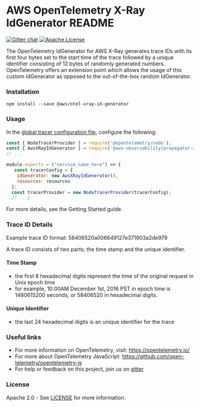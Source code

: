 # AWS OpenTelemetry X-Ray IdGenerator README

[![Gitter chat][gitter-image]][gitter-url]
[![Apache License][license-image]][license-image]

The OpenTelemetry IdGenerator for AWS X-Ray generates trace IDs with its first four bytes set to the start time of the trace followed by a unique identifier consisting of 12 bytes of randomly generated numbers. OpenTelemetry offers an extension point which allows the usage of this custom IdGenerator as opposed to the out-of-the-box random IdGenerator.

### Installation

`
npm install --save @aws/otel-xray-id-generator
`

### Usage

In the [global tracer configuration file](https://github.com/open-telemetry/opentelemetry-js/blob/master/getting-started/README.md#initialize-a-global-tracer), configure the following:

```js
const { NodeTracerProvider } = require('@opentelemetry/node');
const { AwsXRayIdGenerator } = require('@aws-observability/propagator-aws-xray');
// ...

module.exports = ("service_name_here") => {
   const tracerConfig = {
    idGenerator: new AwsXRayIdGenerator(),
    resources: resources
  };
  const tracerProvider = new NodeTracerProvider(tracerConfig);
  // ...}
```

For more details, see the Getting Started guide.

### Trace ID Details

Example trace ID format: 58406520a006649127e371903a2de979

A trace ID consists of two parts; the time stamp and the unique identifier.

#### Time Stamp

* the first 8 hexadecimal digits represent the time of the original request in Unix epoch time
* for example, 10:00AM December 1st, 2016 PST in epoch time is 1480615200 seconds, or 58406520 in hexadecimal digits.

#### Unique Identifier

* the last 24 hexadecimal digits is an unique identifier for the trace

### Useful links

* For more information on OpenTelemetry, visit: <https://opentelemetry.io/>
* For more about OpenTelemetry JavaScript: <https://github.com/open-telemetry/opentelemetry-js>
* For help or feedback on this project, join us on [gitter][gitter-url]

### License

Apache 2.0 - See [LICENSE][license-url] for more information.

[gitter-image]: https://badges.gitter.im/open-telemetry/opentelemetry-js.svg
[gitter-url]: https://gitter.im/open-telemetry/opentelemetry-node?utm_source=badge&utm_medium=badge&utm_campaign=pr-badge&utm_content=badge
[license-url]: https://github.com/open-telemetry/opentelemetry-js-contrib/blob/master/LICENSE
[license-image]: https://img.shields.io/badge/license-Apache_2.0-green.svg?style=flat
